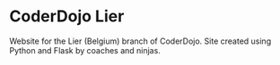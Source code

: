 # CoderDojo Lier

Website for the Lier (Belgium) branch of CoderDojo. Site created using Python and Flask by coaches and ninjas.
